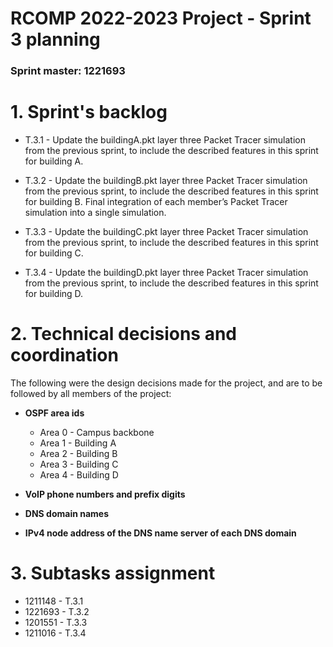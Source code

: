 RCOMP 2022-2023 Project - Sprint 3 planning
===========================================
### Sprint master: 1221693 ###

# 1. Sprint's backlog #

* T.3.1 - Update the buildingA.pkt layer three Packet Tracer simulation from the
previous sprint, to include the described features in this sprint for
building A.

* T.3.2 - Update the buildingB.pkt layer three Packet Tracer simulation from the
previous sprint, to include the described features in this sprint for
building B.  Final integration of each member’s Packet Tracer simulation into a
single simulation.

* T.3.3 - Update the buildingC.pkt layer three Packet Tracer simulation from the
previous sprint, to include the described features in this sprint for
building C.

* T.3.4 - Update the buildingD.pkt layer three Packet Tracer simulation from the
previous sprint, to include the described features in this sprint for
building D.

# 2. Technical decisions and coordination #

The following were the design decisions made for the project, and are to be followed by all members of the project:

* **OSPF area ids**
    * Area 0 - Campus backbone
    * Area 1 - Building A
    * Area 2 - Building B
    * Area 3 - Building C
    * Area 4 - Building D
  
* **VoIP phone numbers and prefix digits**

* **DNS domain names**

* **IPv4 node address of the DNS name server of each DNS domain**




# 3. Subtasks assignment #

* 1211148 - T.3.1
* 1221693 - T.3.2
* 1201551 - T.3.3
* 1211016 - T.3.4